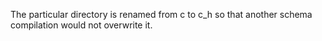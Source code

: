 The particular directory is renamed from c to c_h so that another schema compilation would not overwrite it.
